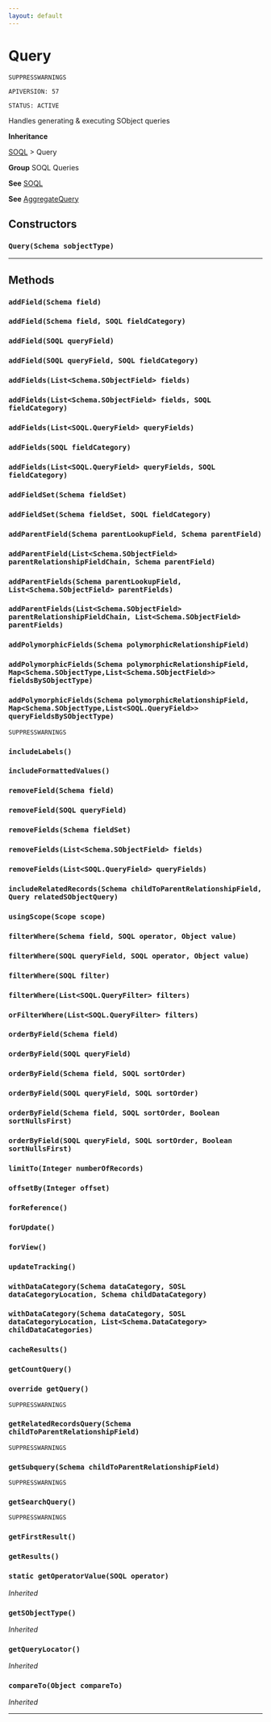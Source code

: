 ```yaml
---
layout: default
---
```

# Query

`SUPPRESSWARNINGS`

`APIVERSION: 57`

`STATUS: ACTIVE`

Handles generating & executing SObject queries


**Inheritance**

[SOQL](./SOQL.md)
 &gt; 
Query


**Group** SOQL Queries


**See** [SOQL](./SOQL.md)


**See** [AggregateQuery](./AggregateQuery.md)

## Constructors
### `Query(Schema sobjectType)`
---
## Methods
### `addField(Schema field)`
### `addField(Schema field, SOQL fieldCategory)`
### `addField(SOQL queryField)`
### `addField(SOQL queryField, SOQL fieldCategory)`
### `addFields(List<Schema.SObjectField> fields)`
### `addFields(List<Schema.SObjectField> fields, SOQL fieldCategory)`
### `addFields(List<SOQL.QueryField> queryFields)`
### `addFields(SOQL fieldCategory)`
### `addFields(List<SOQL.QueryField> queryFields, SOQL fieldCategory)`
### `addFieldSet(Schema fieldSet)`
### `addFieldSet(Schema fieldSet, SOQL fieldCategory)`
### `addParentField(Schema parentLookupField, Schema parentField)`
### `addParentField(List<Schema.SObjectField> parentRelationshipFieldChain, Schema parentField)`
### `addParentFields(Schema parentLookupField, List<Schema.SObjectField> parentFields)`
### `addParentFields(List<Schema.SObjectField> parentRelationshipFieldChain, List<Schema.SObjectField> parentFields)`
### `addPolymorphicFields(Schema polymorphicRelationshipField)`
### `addPolymorphicFields(Schema polymorphicRelationshipField, Map<Schema.SObjectType,List<Schema.SObjectField>> fieldsBySObjectType)`
### `addPolymorphicFields(Schema polymorphicRelationshipField, Map<Schema.SObjectType,List<SOQL.QueryField>> queryFieldsBySObjectType)`

`SUPPRESSWARNINGS`
### `includeLabels()`
### `includeFormattedValues()`
### `removeField(Schema field)`
### `removeField(SOQL queryField)`
### `removeFields(Schema fieldSet)`
### `removeFields(List<Schema.SObjectField> fields)`
### `removeFields(List<SOQL.QueryField> queryFields)`
### `includeRelatedRecords(Schema childToParentRelationshipField, Query relatedSObjectQuery)`
### `usingScope(Scope scope)`
### `filterWhere(Schema field, SOQL operator, Object value)`
### `filterWhere(SOQL queryField, SOQL operator, Object value)`
### `filterWhere(SOQL filter)`
### `filterWhere(List<SOQL.QueryFilter> filters)`
### `orFilterWhere(List<SOQL.QueryFilter> filters)`
### `orderByField(Schema field)`
### `orderByField(SOQL queryField)`
### `orderByField(Schema field, SOQL sortOrder)`
### `orderByField(SOQL queryField, SOQL sortOrder)`
### `orderByField(Schema field, SOQL sortOrder, Boolean sortNullsFirst)`
### `orderByField(SOQL queryField, SOQL sortOrder, Boolean sortNullsFirst)`
### `limitTo(Integer numberOfRecords)`
### `offsetBy(Integer offset)`
### `forReference()`
### `forUpdate()`
### `forView()`
### `updateTracking()`
### `withDataCategory(Schema dataCategory, SOSL dataCategoryLocation, Schema childDataCategory)`
### `withDataCategory(Schema dataCategory, SOSL dataCategoryLocation, List<Schema.DataCategory> childDataCategories)`
### `cacheResults()`
### `getCountQuery()`
### `override getQuery()`

`SUPPRESSWARNINGS`
### `getRelatedRecordsQuery(Schema childToParentRelationshipField)`

`SUPPRESSWARNINGS`
### `getSubquery(Schema childToParentRelationshipField)`

`SUPPRESSWARNINGS`
### `getSearchQuery()`

`SUPPRESSWARNINGS`
### `getFirstResult()`
### `getResults()`
### `static getOperatorValue(SOQL operator)`

*Inherited*

### `getSObjectType()`

*Inherited*

### `getQueryLocator()`

*Inherited*

### `compareTo(Object compareTo)`

*Inherited*

---
